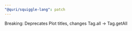 ```yaml
---
"@quri/squiggle-lang": patch
---
```


Breaking: Deprecates Plot titles, changes Tag.all -> Tag.getAll
